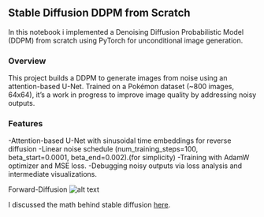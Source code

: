 <h2> Stable Diffusion DDPM from Scratch</h2>

In this notebook i implemented a Denoising Diffusion Probabilistic Model (DDPM) from scratch using PyTorch for unconditional image generation.

<h3>Overview</h3>

This project builds a DDPM to generate images from noise using an attention-based U-Net. Trained on a Pokémon dataset (~800 images, 64x64), it’s a work in progress to improve image quality by addressing noisy outputs.

<h3>Features</h3>
-Attention-based U-Net with sinusoidal time embeddings for reverse diffusion
-Linear noise schedule (num_training_steps=100, beta_start=0.0001, beta_end=0.002).(for simplicity)
-Training with AdamW optimizer and MSE loss.
-Debugging noisy outputs via loss analysis and intermediate visualizations.

Forward-Diffusion
![alt text]([http://url/to/img.png](https://github.com/shovonSharma/Stable-difusion-from-scratch/blob/main/forward-pass.jpg))

I discussed the math behind stable diffusion <a href="[url](https://medium.com/@shovonsharma/the-math-behind-stable-diffusion-232ac2f9f263)">here</a>.
